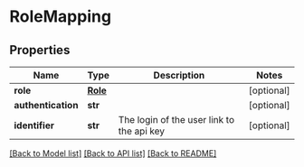 # RoleMapping

## Properties
Name | Type | Description | Notes
------------ | ------------- | ------------- | -------------
**role** | [**Role**](Role.md) |  | [optional] 
**authentication** | **str** |  | [optional] 
**identifier** | **str** | The login of the user link to the api key | [optional] 

[[Back to Model list]](../README.md#documentation-for-models) [[Back to API list]](../README.md#documentation-for-api-endpoints) [[Back to README]](../README.md)

